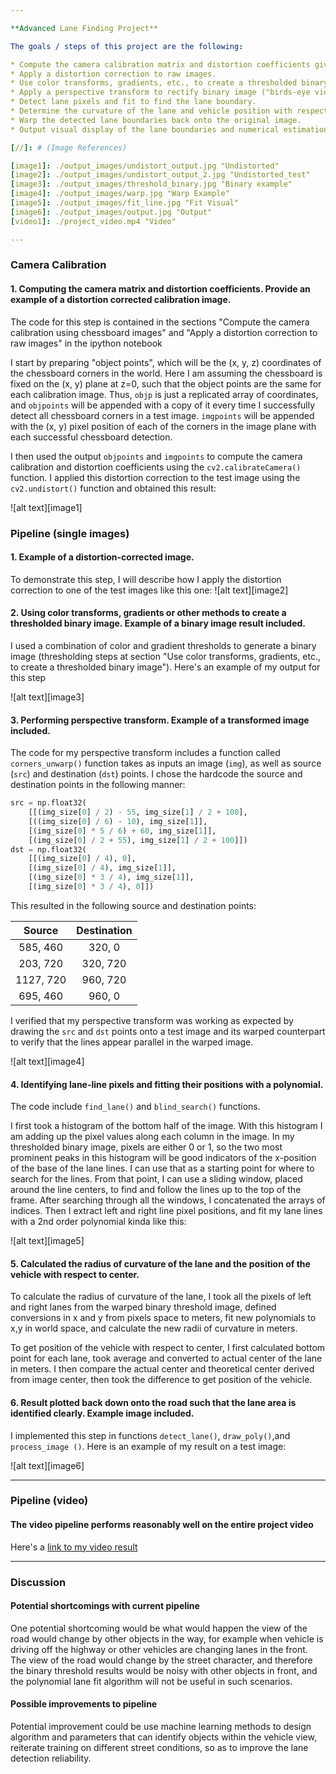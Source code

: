 ```yaml
---

**Advanced Lane Finding Project**

The goals / steps of this project are the following:

* Compute the camera calibration matrix and distortion coefficients given a set of chessboard images.
* Apply a distortion correction to raw images.
* Use color transforms, gradients, etc., to create a thresholded binary image.
* Apply a perspective transform to rectify binary image ("birds-eye view").
* Detect lane pixels and fit to find the lane boundary.
* Determine the curvature of the lane and vehicle position with respect to center.
* Warp the detected lane boundaries back onto the original image.
* Output visual display of the lane boundaries and numerical estimation of lane curvature and vehicle position.

[//]: # (Image References)

[image1]: ./output_images/undistort_output.jpg "Undistorted"
[image2]: ./output_images/undistort_output_2.jpg "Undistorted_test"
[image3]: ./output_images/threshold_binary.jpg "Binary example"
[image4]: ./output_images/warp.jpg "Warp Example"
[image5]: ./output_images/fit_line.jpg "Fit Visual"
[image6]: ./output_images/output.jpg "Output"
[video1]: ./project_video.mp4 "Video"

---
```



### Camera Calibration

#### 1. Computing the camera matrix and distortion coefficients. Provide an example of a distortion corrected calibration image.

The code for this step is contained in the sections "Compute the camera calibration using chessboard images" and "Apply a distortion correction to raw images" in the ipython notebook

I start by preparing "object points", which will be the (x, y, z) coordinates of the chessboard corners in the world. Here I am assuming the chessboard is fixed on the (x, y) plane at z=0, such that the object points are the same for each calibration image.  Thus, `objp` is just a replicated array of coordinates, and `objpoints` will be appended with a copy of it every time I successfully detect all chessboard corners in a test image.  `imgpoints` will be appended with the (x, y) pixel position of each of the corners in the image plane with each successful chessboard detection.  

I then used the output `objpoints` and `imgpoints` to compute the camera calibration and distortion coefficients using the `cv2.calibrateCamera()` function.  I applied this distortion correction to the test image using the `cv2.undistort()` function and obtained this result: 

![alt text][image1]

### Pipeline (single images)

#### 1. Example of a distortion-corrected image.

To demonstrate this step, I will describe how I apply the distortion correction to one of the test images like this one:
![alt text][image2]

#### 2. Using color transforms, gradients or other methods to create a thresholded binary image. Example of a binary image result included.

I used a combination of color and gradient thresholds to generate a binary image (thresholding steps at section "Use color transforms, gradients, etc., to create a thresholded binary image").  Here's an example of my output for this step

![alt text][image3]

#### 3. Performing perspective transform. Example of a transformed image included.

The code for my perspective transform includes a function called `corners_unwarp()` function takes as inputs an image (`img`), as well as source (`src`) and destination (`dst`) points.  I chose the hardcode the source and destination points in the following manner:

```python
src = np.float32(
    [[(img_size[0] / 2) - 55, img_size[1] / 2 + 100],
    [((img_size[0] / 6) - 10), img_size[1]],
    [(img_size[0] * 5 / 6) + 60, img_size[1]],
    [(img_size[0] / 2 + 55), img_size[1] / 2 + 100]])
dst = np.float32(
    [[(img_size[0] / 4), 0],
    [(img_size[0] / 4), img_size[1]],
    [(img_size[0] * 3 / 4), img_size[1]],
    [(img_size[0] * 3 / 4), 0]])
```

This resulted in the following source and destination points:

| Source        | Destination   | 
|:-------------:|:-------------:| 
| 585, 460      | 320, 0        | 
| 203, 720      | 320, 720      |
| 1127, 720     | 960, 720      |
| 695, 460      | 960, 0        |


I verified that my perspective transform was working as expected by drawing the `src` and `dst` points onto a test image and its warped counterpart to verify that the lines appear parallel in the warped image.

![alt text][image4]

#### 4. Identifying lane-line pixels and fitting their positions with a polynomial.
The code include `find_lane()` and `blind_search()` functions.

I first took a histogram of the bottom half of the image. With this histogram I am adding up the pixel values along each column in the image. In my thresholded binary image, pixels are either 0 or 1, so the two most prominent peaks in this histogram will be good indicators of the x-position of the base of the lane lines. I can use that as a starting point for where to search for the lines. From that point, I can use a sliding window, placed around the line centers, to find and follow the lines up to the top of the frame. After searching through all the windows, I concatenated the arrays of indices. Then I extract left and right line pixel positions, and fit my lane lines with a 2nd order polynomial kinda like this:

![alt text][image5]

#### 5. Calculated the radius of curvature of the lane and the position of the vehicle with respect to center.

To calculate the radius of curvature of the lane, I took all the pixels of left and right lanes from the warped binary threshold image, defined conversions in x and y from pixels space to meters, fit new polynomials to x,y in world space, and calculate the new radii of curvature in meters. 

To get position of the vehicle with respect to center, I first calculated bottom point for each lane, took average and converted to actual center of the lane in meters. I then compare the actual center and theoretical center derived from image center, then took the difference to get position of the vehicle. 

#### 6. Result plotted back down onto the road such that the lane area is identified clearly. Example image included.

I implemented this step in functions `detect_lane()`, `draw_poly()`,and `process_image ()`.  Here is an example of my result on a test image:

![alt text][image6]

---

### Pipeline (video)

#### The video pipeline performs reasonably well on the entire project video 

Here's a [link to my video result](./project_output.mp4)

---

### Discussion

#### Potential shortcomings with current pipeline

One potential shortcoming would be what would happen the view of the road would change by other objects in the way, for example when vehicle is driving off the highway or other vehicles are changing lanes in the front. The view of the road would change by the street character, and therefore the binary threshold results would be noisy with other objects in front, and the polynomial lane fit algorithm will not be useful in such scenarios.



#### Possible improvements to pipeline

Potential improvement could be use machine learning methods to design algorithm and parameters that can identify objects within the vehicle view, reiterate training on different street conditions, so as to improve the lane detection reliability.
